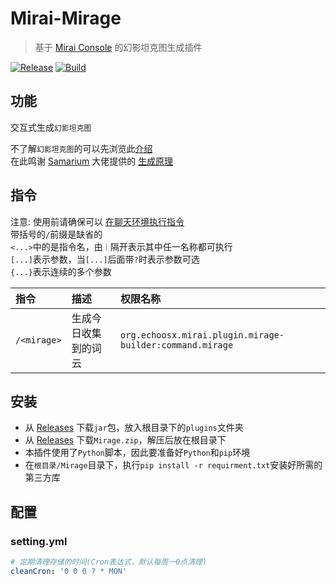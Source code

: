 # Mirai-Mirage

> 基于 [Mirai Console](https://github.com/mamoe/mirai-console) 的幻影坦克图生成插件

[![Release](https://img.shields.io/github/v/release/Echoosx/MiraiMirage)](https://github.com/Echoosx/MiraiMirage/releases)
[![Build](https://github.com/Echoosx/MiraiMirage/workflows/Java%20CI%20with%20Gradle/badge.svg?branch=master)](https://github.com/Echoosx/MiraiMirage/actions/workflows/gradle.yml)


## 功能
交互式生成`幻影坦克图`

不了解`幻影坦克图`的可以先浏览此[介绍](https://samarium150.github.io/mirage-tank-images/) <br/>
在此鸣谢 [Samarium](https://github.com/Samarium150) 大佬提供的 [生成原理](https://github.com/Samarium150/mirage-tank-images)


## 指令
注意: 使用前请确保可以 [在聊天环境执行指令](https://github.com/project-mirai/chat-command)  
带括号的`/`前缀是缺省的  
`<...>`中的是指令名，由`｜`隔开表示其中任一名称都可执行  
`[...]`表示参数，当`[...]`后面带`?`时表示参数可选  
`{...}`表示连续的多个参数


| 指令          | 描述          | 权限名称                                                |
|:------------|:------------|:----------------------------------------------------|
| `/<mirage>` | 生成今日收集到的词云  | `org.echoosx.mirai.plugin.mirage-builder:command.mirage` |

## 安装
- 从 [Releases](https://github.com/Echoosx/MiraiMirage/releases) 下载`jar`包，放入根目录下的`plugins`文件夹
- 从 [Releases](https://github.com/Echoosx/MiraiMirage/releases) 下载`Mirage.zip`，解压后放在根目录下
- 本插件使用了`Python`脚本，因此要准备好`Python`和`pip`环境
- 在`根目录/Mirage`目录下，执行`pip install -r requirment.txt`安装好所需的第三方库

## 配置
### setting.yml
```yaml
# 定期清理存储的时间(Cron表达式，默认每周一0点清理)
cleanCron: '0 0 0 ? * MON'
```

